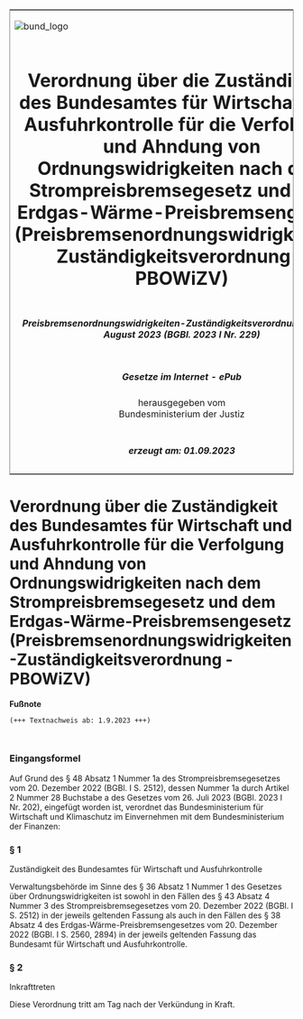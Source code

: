 <span id="DECKBLATT.html"></span>

<table border="0" frame="border" width="100%">

<tr valign="top">

<td align="left">

![bund\_logo](BfJ_2021_Web_de_de.gif)

</td>

<td align="right">

 

</td>

</tr>

<tr align="center" valign="middle">

<td colspan="2">

# Verordnung über die Zuständigkeit des Bundesamtes für Wirtschaft und Ausfuhrkontrolle für die Verfolgung und Ahndung von Ordnungswidrigkeiten nach dem Strompreisbremsegesetz und dem Erdgas-Wärme-Preisbremsengesetz (Preisbremsenordnungswidrigkeiten-Zuständigkeitsverordnung - PBOWiZV)

</td>

</tr>

<tr align="center" valign="middle">

<td colspan="2">

##### Preisbremsenordnungswidrigkeiten-Zuständigkeitsverordnung vom 22. August 2023 (BGBl. 2023 I Nr. 229)

</td>

</tr>

<tr align="center" valign="middle">

<td colspan="2">

  
  

##### Gesetze im Internet - ePub  
  
herausgegeben vom  
Bundesministerium der Justiz

</td>

</tr>

<tr align="center" valign="bottom">

<td colspan="2">

  
  

##### erzeugt am: 01.09.2023

</td>

</tr>

</table>

<span id="BJNR0E50A0023.html"></span>

# Verordnung über die Zuständigkeit des Bundesamtes für Wirtschaft und Ausfuhrkontrolle für die Verfolgung und Ahndung von Ordnungswidrigkeiten nach dem Strompreisbremsegesetz und dem Erdgas-Wärme-Preisbremsengesetz (Preisbremsenordnungswidrigkeiten-Zuständigkeitsverordnung - PBOWiZV)

<div>

  
**Fußnote**

<div class="jnhtml">

<div>

<div class="jurAbsatz">

  

``` 
(+++ Textnachweis ab: 1.9.2023 +++)

 
```

</div>

</div>

</div>

</div>

<span id="BJNR0E50A0023BJNE000100000.html"></span>

### Eingangsformel  

<div>

<div class="jnhtml">

<div>

<div class="jurAbsatz">

Auf Grund des § 48 Absatz 1 Nummer 1a des Strompreisbremsegesetzes vom
20. Dezember 2022 (BGBl. I S. 2512), dessen Nummer 1a durch Artikel 2
Nummer 28 Buchstabe a des Gesetzes vom 26. Juli 2023 (BGBl. 2023 I Nr.
202), eingefügt worden ist, verordnet das Bundesministerium für
Wirtschaft und Klimaschutz im Einvernehmen mit dem Bundesministerium der
Finanzen:

</div>

</div>

</div>

</div>

<span id="BJNR0E50A0023BJNE000200000.html"></span>

### § 1  
Zuständigkeit des Bundesamtes für Wirtschaft und Ausfuhrkontrolle

<div>

<div class="jnhtml">

<div>

<div class="jurAbsatz">

Verwaltungsbehörde im Sinne des § 36 Absatz 1 Nummer 1 des Gesetzes über
Ordnungswidrigkeiten ist sowohl in den Fällen des § 43 Absatz 4 Nummer 3
des Strompreisbremsegesetzes vom 20. Dezember 2022 (BGBl. I S. 2512) in
der jeweils geltenden Fassung als auch in den Fällen des § 38 Absatz 4
des Erdgas-Wärme-Preisbremsengesetzes vom 20. Dezember 2022 (BGBl. I S.
2560, 2894) in der jeweils geltenden Fassung das Bundesamt für
Wirtschaft und Ausfuhrkontrolle.

</div>

</div>

</div>

</div>

<span id="BJNR0E50A0023BJNE000300000.html"></span>

### § 2  
Inkrafttreten

<div>

<div class="jnhtml">

<div>

<div class="jurAbsatz">

Diese Verordnung tritt am Tag nach der Verkündung in Kraft.

</div>

</div>

</div>

</div>
